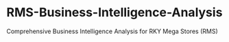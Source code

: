 # RMS-Business-Intelligence-Analysis
Comprehensive Business Intelligence Analysis for RKY Mega Stores (RMS)
